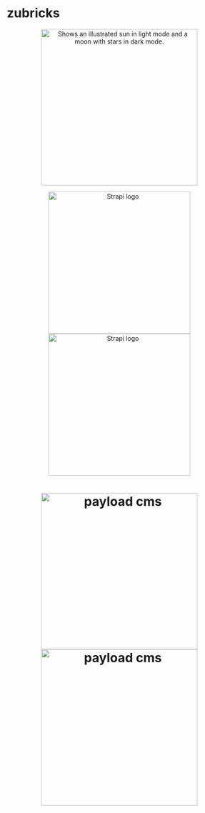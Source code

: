 # zubricks

<p align="center">
  <a href="https://payloadcms.com">
    <picture>
      <source media="(prefers-color-scheme: dark)" srcset="https://raw.githubusercontent.com/payloadcms/payload/master/src/admin/assets/images/payload-logo-light.svg">
      <source media="(prefers-color-scheme: light)" srcset="https://raw.githubusercontent.com/payloadcms/payload/master/src/admin/assets/images/payload-logo-dark.svg">
      <img width="350" alt="Shows an illustrated sun in light mode and a moon with stars in dark mode." src="https://raw.githubusercontent.com/payloadcms/payload/master/src/admin/assets/images/payload-logo-dark.svg">
</picture>
  </a>
</p>

<p align="center">
  <a href="https://strapi.io/#gh-light-mode-only">
    <img src="https://strapi.io/assets/strapi-logo-dark.svg" width="318px" alt="Strapi logo" />
  </a>
  <a href="https://strapi.io/#gh-dark-mode-only">
    <img src="https://strapi.io/assets/strapi-logo-light.svg" width="318px" alt="Strapi logo" />
  </a>
</p>

<h1 align="center">
  <img width="350" src="/src/admin/assets/images/payload-logo-dark.svg#gh-light-mode-only" alt="payload cms">
  <img width="350" src="/src/admin/assets/images/payload-logo-light.svg#gh-dark-mode-only" alt="payload cms">
</h1>

